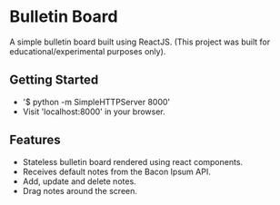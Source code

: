 # Bulletin Board
A simple bulletin board built using ReactJS. (This project was built for educational/experimental purposes only).
## Getting Started
+ '$ python -m SimpleHTTPServer 8000'
+ Visit 'localhost:8000' in your browser.
## Features
+ Stateless bulletin board rendered using react components.
+ Receives default notes from the Bacon Ipsum API.
+ Add, update and delete notes.
+ Drag notes around the screen.